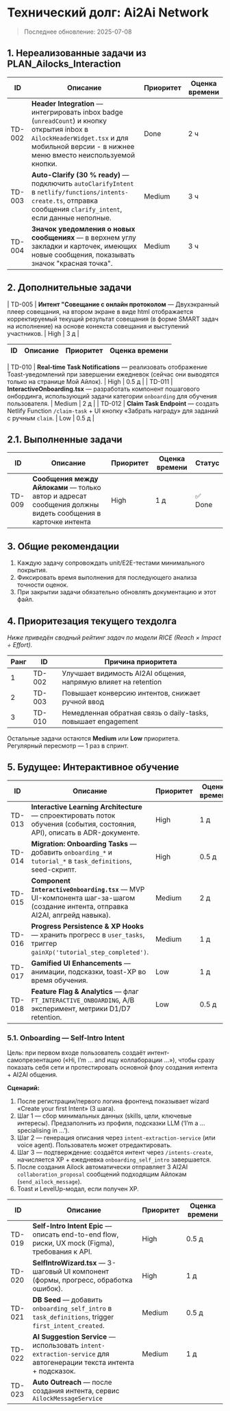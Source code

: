 # Технический долг: Ai2Ai Network

> Последнее обновление: 2025-07-08

## 1. Нереализованные задачи из **PLAN_Ailocks_Interaction**

| ID | Описание | Приоритет | Оценка времени |
|---|---|---|---|
| TD-002 | **Header Integration** — интегрировать inbox badge (`unreadCount`) и кнопку открытия inbox в `AilockHeaderWidget.tsx` и для мобильной версии - в нижнее меню вместо неиспользуемой кнопки. | Done | 2 ч |
| TD-003 | **Auto-Clarify (30 % ready)** — подключить `autoClarifyIntent` в `netlify/functions/intents-create.ts`, отправка сообщения `clarify_intent`, если данные неполные. | Medium | 3 ч |
| TD-004 | **Значок уведомления о новых сообщениях** — в верхнем углу закладки и карточек, имеющих новые сообщения, показывать значок "красная точка". | Medium | 3 ч |

## 2. Дополнительные задачи
| TD-005 | **Интент "Совещание с онлайн протоколом** — Двухэкранный плеер совещания, на втором экране в виде html отображается корректируемый текущий результат совещания (в форме SMART задач на исполнение) на основе конекста совещания и выступений участников. | High | 3 д |


| ID | Описание | Приоритет | Оценка времени |
|---|---|---|---|

| TD-010 | **Real-time Task Notifications** — реализовать отображение Toast-уведомлений при завершении ежедневок (сейчас они выводятся только на странице Мой Айлок). | High | 0.5 д |
| TD-011 | **InteractiveOnboarding.tsx** — разработать компонент пошагового онбординга, использующий задачи категории `onboarding` для обучения пользователя. | Medium | 2 д |
| TD-012 | **Claim Task Endpoint** — создать Netlify Function `/claim-task` + UI кнопку «Забрать награду» для заданий с ручным `claim`. | Low | 0.5 д |

## 2.1. Выполненные задачи

| ID | Описание | Приоритет | Оценка времени | Статус |
|---|---|---|---|---|
| TD-009 | **Сообщения между Айлоками** — только автор и адресат сообщения должны видеть сообщения в карточке интента | High | 1 д | ✅ Done |

## 3. Общие рекомендации
1. Каждую задачу сопровождать unit/E2E-тестами минимального покрытия.
2. Фиксировать время выполнения для последующего анализа точности оценок.
3. При закрытии задачи обязательно обновлять документацию и этот файл. 

## 4. Приоритезация текущего техдолга

_Ниже приведён сводный рейтинг задач по модели RICE (Reach × Impact ÷ Effort)._  

| Ранг | ID | Причина приоритета |
|---|---|---|
| 1 | TD-002 | Улучшает видимость AI2AI общения, напрямую влияет на retention |
| 2 | TD-003 | Повышает конверсию интентов, снижает ручной ввод |
| 3 | TD-010 | Немедленная обратная связь о daily-tasks, повышает engagement |

Остальные задачи остаются **Medium** или **Low** приоритета.  
Регулярный пересмотр ― 1 раз в спринт.

## 5. Будущее: Интерактивное обучение

| ID | Описание | Приоритет | Оценка времени |
|---|---|---|---|
| TD-013 | **Interactive Learning Architecture** — спроектировать поток обучения (события, состояния, API), описать в ADR-документе. | High | 1 д |
| TD-014 | **Migration: Onboarding Tasks** — добавить `onboarding_*` и `tutorial_*` в `task_definitions`, seed-скрипт. | High | 0.5 д |
| TD-015 | **Component `InteractiveOnboarding.tsx`** — MVP UI-компонента шаг-за-шагом (создание интента, отправка AI2AI, апгрейд навыка). | Medium | 2 д |
| TD-016 | **Progress Persistence & XP Hooks** — хранить прогресс в `user_tasks`, триггер `gainXp('tutorial_step_completed')`. | Medium | 1 д |
| TD-017 | **Gamified UI Enhancements** — анимации, подсказки, toast-XP во время обучения. | Low | 1 д |
| TD-018 | **Feature Flag & Analytics** — флаг `FT_INTERACTIVE_ONBOARDING`, A/B эксперимент, метрики D1/D7 retention. | Low | 0.5 д | 

### 5.1. Onboarding — Self-Intro Intent
Цель: при первом входе пользователь создаёт интент-самопрезентацию («Hi, I’m … and ищу коллаборации …»), чтобы сразу показать себя сети и протестировать основной флоу создания интента + AI2AI общения.

**Сценарий:**
1. После регистрации/первого логина фронтенд показывает wizard «Create your first Intent» (3 шага).
2. Шаг 1 — сбор минимальных данных (skills, цели, ключевые интересы). Предзаполнить из профиля, подсказки LLM (‘I’m a … specialising in …’).
3. Шаг 2 — генерация описания через `intent-extraction-service` (или voice agent). Пользователь может отредактировать.
4. Шаг 3 — подтверждение: создаётся интент через `/intents-create`, начисляется XP + ежедневка `onboarding_self_intro` завершается.
5. После создания Ailock автоматически отправляет 3 AI2AI `collaboration_proposal` сообщений подходящим Айлокам (`send_ailock_message`).
6. Toast и LevelUp-модал, если получен XP.

| ID | Описание | Приоритет | Оценка времени |
|---|---|---|---|
| TD-019 | **Self-Intro Intent Epic** — описать end-to-end flow, риски, UX mock (Figma), требования к API. | High | 0.5 д |
| TD-020 | **SelfIntroWizard.tsx** — 3-шаговый UI компонент (формы, прогресс, обработка ошибок). | High | 1 д |
| TD-021 | **DB Seed** — добавить `onboarding_self_intro` в `task_definitions`, trigger `first_intent_created`. | Medium | 0.5 д |
| TD-022 | **AI Suggestion Service** — использовать `intent-extraction-service` для автогенерации текста интента + подсказок. | Medium | 1 д |
| TD-023 | **Auto Outreach** — после создания интента, сервис `AilockMessageService`